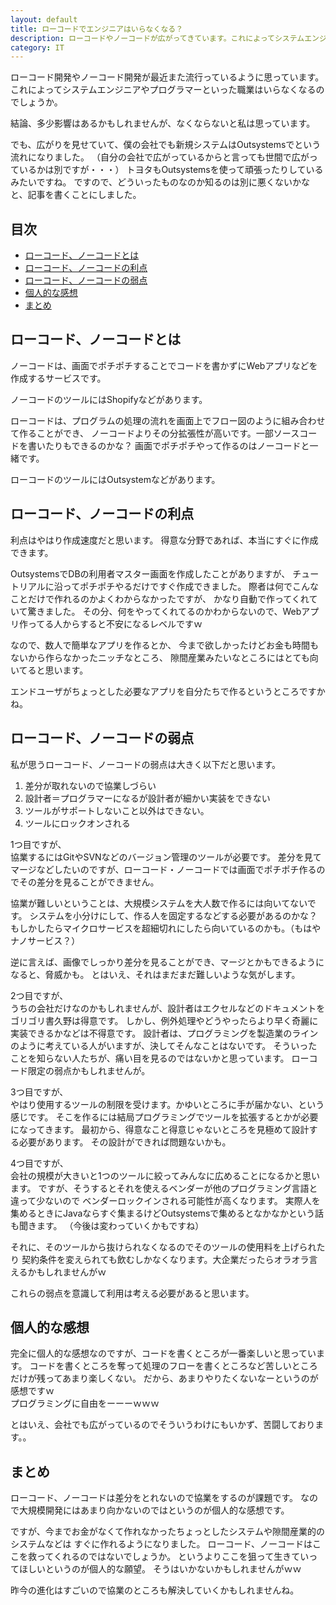 ```yaml
---
layout: default
title: ローコードでエンジニアはいらなくなる？
description: ローコードやノーコードが広がってきています。これによってシステムエンジニア、プログラマーはいらなくなるのでしょうか？個人的にはそんなことはないと思っています。
category: IT
---
```


ローコード開発やノーコード開発が最近また流行っているように思っています。これによってシステムエンジニアやプログラマーといった職業はいらなくなるのでしょうか。

結論、多少影響はあるかもしれませんが、なくならないと私は思っています。

でも、広がりを見せていて、僕の会社でも新規システムはOutsystemsでという流れになりました。
（自分の会社で広がっているからと言っても世間で広がっているかは別ですが・・・）
トヨタもOutsystemsを使って頑張ったりしているみたいですね。
ですので、どういったものなのか知るのは別に悪くないかなと、記事を書くことにしました。

## 目次

- [ローコード、ノーコードとは](#anchor1)  
- [ローコード、ノーコードの利点](#anchor2)  
- [ローコード、ノーコードの弱点](#anchor3)  
- [個人的な感想](#anchor4)  
- [まとめ](#anchor5)

<a id="anchor1"></a>

## ローコード、ノーコードとは

ノーコードは、画面でポチポチすることでコードを書かずにWebアプリなどを作成するサービスです。

ノーコードのツールにはShopifyなどがあります。

ローコードは、プログラムの処理の流れを画面上でフロー図のように組み合わせて作ることができ、
ノーコードよりその分拡張性が高いです。一部ソースコードを書いたりもできるのかな？
画面でポチポチやって作るのはノーコードと一緒です。

ローコードのツールにはOutsystemなどがあります。

<a id="anchor2"></a>

## ローコード、ノーコードの利点

利点はやはり作成速度だと思います。
得意な分野であれば、本当にすぐに作成できます。

OutsystemsでDBの利用者マスター画面を作成したことがありますが、
チュートリアルに沿ってポチポチやるだけですぐ作成できました。
際者は何でこんなことだけで作れるのかよくわからなかったですが、
かなり自動で作ってくれていて驚きました。
その分、何をやってくれてるのかわからないので、Webアプリ作ってる人からすると不安になるレベルですｗ

なので、数人で簡単なアプリを作るとか、
今まで欲しかったけどお金も時間もないから作らなかったニッチなところ、
隙間産業みたいなところにはとても向いてると思います。

エンドユーザがちょっとした必要なアプリを自分たちで作るというところですかね。

<a id="anchor3"></a>

## ローコード、ノーコードの弱点

私が思うローコード、ノーコードの弱点は大きく以下だと思います。

1. 差分が取れないので協業しづらい
2. 設計者＝プログラマーになるが設計者が細かい実装をできない
3. ツールがサポートしないこと以外はできない。
4. ツールにロックオンされる

1つ目ですが、  
協業するにはGitやSVNなどのバージョン管理のツールが必要です。
差分を見てマージなどしたいのですが、ローコード・ノーコードでは画面でポチポチ作るのでその差分を見ることができません。

協業が難しいということは、大規模システムを大人数で作るには向いてないです。
システムを小分けにして、作る人を固定するなどする必要があるのかな？
もしかしたらマイクロサービスを超細切れにしたら向いているのかも。（もはやナノサービス？）

逆に言えば、画像でしっかり差分を見ることができ、マージとかもできるようになると、脅威かも。
とはいえ、それはまだまだ難しいような気がします。

2つ目ですが、  
うちの会社だけなのかもしれませんが、設計者はエクセルなどのドキュメントをゴリゴリ書久野は得意です。
しかし、例外処理やどうやったらより早く奇麗に実装できるかなどは不得意です。
設計者は、プログラミングを製造業のラインのように考えている人がいますが、決してそんなことはないです。
そういったことを知らない人たちが、痛い目を見るのではないかと思っています。
ローコード限定の弱点かもしれませんが。

3つ目ですが、  
やはり使用するツールの制限を受けます。かゆいところに手が届かない、という感じです。
そこを作るには結局プログラミングでツールを拡張するとかが必要になってきます。
最初から、得意なこと得意じゃないところを見極めて設計する必要があります。
その設計ができれば問題ないかも。

4つ目ですが、  
会社の規模が大きいと1つのツールに絞ってみんなに広めることになるかと思います。
ですが、そうするとそれを使えるベンダーが他のプログラミング言語と違って少ないので
ベンダーロックインされる可能性が高くなります。
実際人を集めるときにJavaならすぐ集まるけどOutsystemsで集めるとなかなかという話も聞きます。
（今後は変わっていくかもですね）

それに、そのツールから抜けられなくなるのでそのツールの使用料を上げられたり
契約条件を変えられても飲むしかなくなります。大企業だったらオラオラ言えるかもしれませんがｗ

これらの弱点を意識して利用は考える必要があると思います。

<a id="anchor4"></a>

## 個人的な感想

完全に個人的な感想なのですが、コードを書くところが一番楽しいと思っています。
コードを書くところを奪って処理のフローを書くところなど苦しいところだけが残ってあまり楽しくない。
だから、あまりやりたくないなーというのが感想ですｗ  
プログラミングに自由をーーーｗｗｗ

とはいえ、会社でも広がっているのでそういうわけにもいかず、苦闘しております。。

<a id="anchor5"></a>

## まとめ

ローコード、ノーコードは差分をとれないので協業をするのが課題です。
なので大規模開発にはあまり向かないのではというのが個人的な感想です。

ですが、今までお金がなくて作れなかったちょっとしたシステムや隙間産業的のシステムなどは
すぐに作れるようになりました。
ローコード、ノーコードはここを救ってくれるのではないでしょうか。
というよりここを狙って生きていってほしいというのが個人的な願望。
そうはいかないかもしれませんがｗｗ

昨今の進化はすごいので協業のところも解決していくかもしれませんね。
